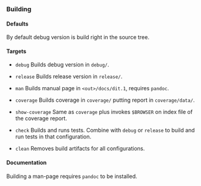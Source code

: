 ### Building ###

#### Defaults ####

By default debug version is build right in the source tree.

#### Targets ####

* `debug`
Builds debug version in `debug/`.

* `release`
Builds release version in `release/`.

* `man`
Builds manual page in `<out>/docs/dit.1`, requires `pandoc`.

* `coverage`
Builds coverage in `coverage/` putting report in `coverage/data/`.

* `show-coverage`
Same as `coverage` plus invokes `$BROWSER` on index file of the coverage report.

* `check`
Builds and runs tests.  Combine with `debug` or `release` to build and run tests
in that configuration.

* `clean`
Removes build artifacts for all configurations.

#### Documentation ####

Building a man-page requires `pandoc` to be installed.
